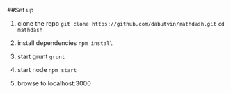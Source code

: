 ##Set up

1. clone the repo
`git clone https://github.com/dabutvin/mathdash.git`
`cd mathdash`

2. install dependencies
`npm install`

3. start grunt
`grunt`

4. start node
`npm start`

5. browse to localhost:3000

